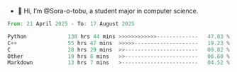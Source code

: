 - 👋 Hi, I’m @Sora-o-tobu, a student major in computer science.

<!--START_SECTION:waka-->

```rust
From: 21 April 2025 - To: 17 August 2025

Python             138 hrs 44 mins >>>>>>>>>>>>-------------   47.83 %
C++                55 hrs 47 mins  >>>>>--------------------   19.23 %
C                  28 hrs 29 mins  >>-----------------------   09.82 %
Other              19 hrs 8 mins   >>-----------------------   06.60 %
Markdown           13 hrs 7 mins   >------------------------   04.52 %
```

<!--END_SECTION:waka-->

<!---
<img align='center' src='https://raw.githubusercontent.com/Sora-o-tobu/Sora-o-tobu/main/OneLastSora.png' width='410px'>
--->
<!---
Sora-o-tobu/Sora-o-tobu is a ✨ special ✨ repository because its `README.md` (this file) appears on your GitHub profile.
You can click the Preview link to take a look at your changes.
--->

